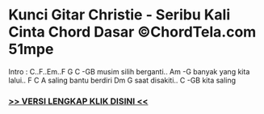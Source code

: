 
 # Kunci Gitar Christie - Seribu Kali Cinta Chord Dasar ©ChordTela.com 51mpe


Intro : C..F..Em..F G C -GB musim silih berganti.. Am -G banyak yang kita lalui.. F C A saling bantu berdiri Dm G saat disakiti.. C -GB kita saling

###  <a href="https://shortlighzx.web.app?sq=Kunci Gitar Christie - Seribu Kali Cinta Chord Dasar ©ChordTela.com"> >> VERSI LENGKAP KLIK DISINI << </a>
